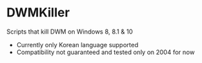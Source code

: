# DWMKiller
Scripts that kill DWM on Windows 8, 8.1 & 10
* Currently only Korean language supported
* Compatibility not guaranteed and tested only on 2004 for now
